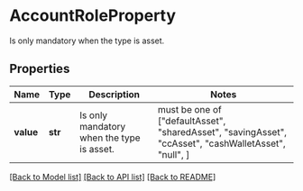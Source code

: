 # AccountRoleProperty

Is only mandatory when the type is asset.

## Properties
Name | Type | Description | Notes
------------ | ------------- | ------------- | -------------
**value** | **str** | Is only mandatory when the type is asset. |  must be one of ["defaultAsset", "sharedAsset", "savingAsset", "ccAsset", "cashWalletAsset", "null", ]

[[Back to Model list]](../README.md#documentation-for-models) [[Back to API list]](../README.md#documentation-for-api-endpoints) [[Back to README]](../README.md)


